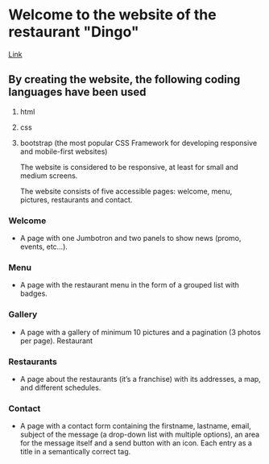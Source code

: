 # Welcome to the website of the restaurant "Dingo"

[Link](http://github.com/)




 ## By creating the website, the following coding languages have been used

 1. html
 2. css
 3. bootstrap (the most popular CSS Framework for developing responsive and mobile-first websites)


    The website is considered to be responsive, at least for small and medium screens. 


    The website consists of five accessible pages: welcome, menu, pictures, restaurants and contact.

### Welcome

- A page with one Jumbotron and two panels to show news (promo, events, etc…​).

### Menu

- A page with the restaurant menu in the form of a grouped list with badges.

### Gallery

- A page with a gallery of minimum 10 pictures and a pagination (3 photos per page).
Restaurant

### Restaurants

- A page about the restaurants (it’s a franchise) with its addresses, a map, and different schedules.

### Contact

- A page with a contact form containing the firstname, lastname, email, subject of the message (a drop-down list with multiple options), an area for the message itself and a send button with an icon. Each entry as a title in a semantically correct tag.





